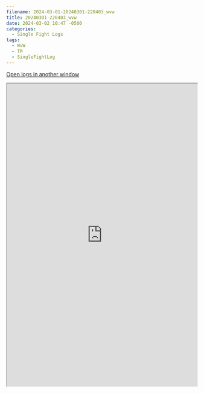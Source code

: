 ```yaml
---
filename: 2024-03-01-20240301-220403_wvw
title: 20240301-220403_wvw
date: 2024-03-02 10:47 -0500
categories:
  - Single Fight Logs
tags:
  - WvW
  - TM
  - SingleFightLog
---
```

<a href="https://wvw.report/mEAw-20240301-220403_wvw" target="_blank">Open logs in another window</a>

<iframe src="https://wvw.report/mEAw-20240301-220403_wvw" width="100%" height="800" style="display:block; margin: 0 auto;"> </iframe>